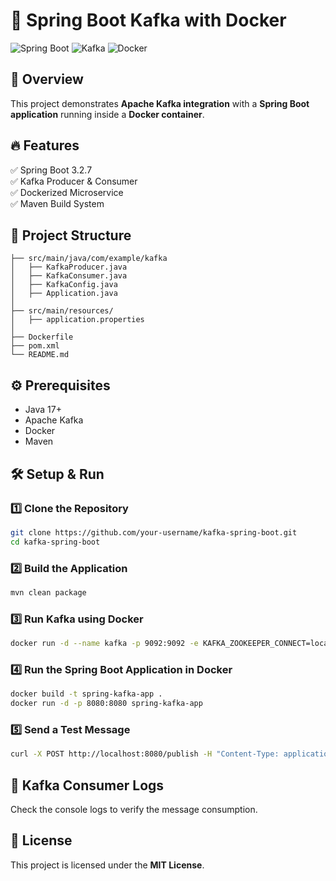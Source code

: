 # 🚀 Spring Boot Kafka with Docker

![Spring Boot](https://img.shields.io/badge/Spring%20Boot-3.2.7-green) ![Kafka](https://img.shields.io/badge/Kafka-3.5-orange) ![Docker](https://img.shields.io/badge/Docker-✔️-blue)

## 📜 Overview
This project demonstrates **Apache Kafka integration** with a **Spring Boot application** running inside a **Docker container**.

## 🔥 Features
✅ Spring Boot 3.2.7  
✅ Kafka Producer & Consumer  
✅ Dockerized Microservice  
✅ Maven Build System  

## 📂 Project Structure
```
├── src/main/java/com/example/kafka
│   ├── KafkaProducer.java
│   ├── KafkaConsumer.java
│   ├── KafkaConfig.java
│   ├── Application.java
│
├── src/main/resources/
│   ├── application.properties
│
├── Dockerfile
├── pom.xml
└── README.md
```

## ⚙️ Prerequisites
- Java 17+
- Apache Kafka
- Docker
- Maven

## 🛠 Setup & Run

### 1️⃣ Clone the Repository
```sh
git clone https://github.com/your-username/kafka-spring-boot.git
cd kafka-spring-boot
```

### 2️⃣ Build the Application
```sh
mvn clean package
```

### 3️⃣ Run Kafka using Docker
```sh
docker run -d --name kafka -p 9092:9092 -e KAFKA_ZOOKEEPER_CONNECT=localhost:2181 -e KAFKA_ADVERTISED_LISTENERS=PLAINTEXT://localhost:9092 -e KAFKA_LISTENERS=PLAINTEXT://0.0.0.0:9092 wurstmeister/kafka
```

### 4️⃣ Run the Spring Boot Application in Docker
```sh
docker build -t spring-kafka-app .
docker run -d -p 8080:8080 spring-kafka-app
```

### 5️⃣ Send a Test Message
```sh
curl -X POST http://localhost:8080/publish -H "Content-Type: application/json" -d '{"message":"Hello Kafka"}'
```

## 📢 Kafka Consumer Logs
Check the console logs to verify the message consumption.

## 📜 License
This project is licensed under the **MIT License**.


